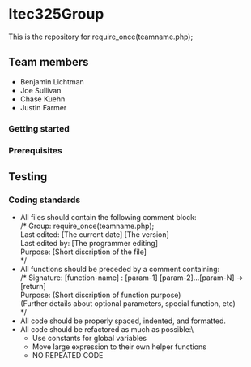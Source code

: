 # Itec325Group
This is the repository for require_once(teamname.php);

## Team members
  - Benjamin Lichtman
  - Joe Sullivan
  - Chase Kuehn
  - Justin Farmer

### Getting started

### Prerequisites

## Testing

### Coding standards
  - All files should contain the following comment block:\
    /*  Group: require_once(teamname.php); \
          Last edited: [The current date] [The version] \
          Last edited by: [The programmer editing] \
          Purpose: [Short discription of the file]\
    */
  - All functions should be preceded by a comment containing:\
    /* Signature: [function-name] : [param-1] [param-2]...[param-N] -> [return] \
         Purpose: (Short discription of function purpose) \
         (Further details about optional parameters, special function, etc) \
    */
  - All code should be properly spaced, indented, and formatted.
  - All code should be refactored as much as possible:\
    - Use constants for global variables
    - Move large expression to their own helper functions
    - NO REPEATED CODE
